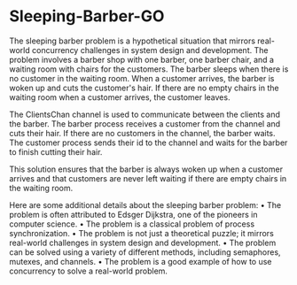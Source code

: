 # Sleeping-Barber-GO

The sleeping barber problem is a hypothetical situation that mirrors real-world concurrency challenges in system design and development. The problem involves a barber shop with one barber, one barber chair, and a waiting room with chairs for the customers. The barber sleeps when there is no customer in the waiting room. When a customer arrives, the barber is woken up and cuts the customer's hair. If there are no empty chairs in the waiting room when a customer arrives, the customer leaves.

The ClientsChan channel is used to communicate between the clients and the barber. The barber process receives a customer from the channel and cuts their hair. If there are no customers in the channel, the barber waits. The customer process sends their id to the channel and waits for the barber to finish cutting their hair.

This solution ensures that the barber is always woken up when a customer arrives and that customers are never left waiting if there are empty chairs in the waiting room.

Here are some additional details about the sleeping barber problem:
• The problem is often attributed to Edsger Dijkstra, one of the pioneers in computer science.
• The problem is a classical problem of process synchronization.
• The problem is not just a theoretical puzzle; it mirrors real-world challenges in system design and development.
• The problem can be solved using a variety of different methods, including semaphores, mutexes, and channels.
• The problem is a good example of how to use concurrency to solve a real-world problem.
